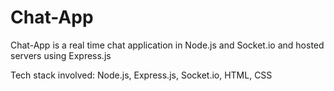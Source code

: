 # Chat-App
Chat-App is a real time chat application in Node.js and Socket.io and hosted servers using Express.js

Tech stack involved: Node.js, Express.js, Socket.io, HTML, CSS
